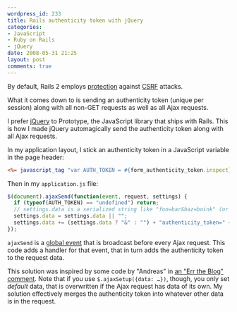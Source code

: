 ```yaml
---
wordpress_id: 233
title: Rails authenticity token with jQuery
categories:
- JavaScript
- Ruby on Rails
- jQuery
date: 2008-05-31 21:25
layout: post
comments: true
---
```

By default, Rails 2 employs <a href="http://ryandaigle.com/articles/2007/9/24/what-s-new-in-edge-rails-better-cross-site-request-forging-prevention">protection</a> against <a href="http://en.wikipedia.org/wiki/Cross-site_request_forgery" title="Cross-Site Request Forgery">CSRF</a> attacks.

What it comes down to is sending an authenticity token (unique per session) along with all non-GET requests as well as all Ajax requests.

I prefer <a href="http://jquery.com/">jQuery</a> to Prototype, the JavaScript library that ships with Rails. This is how I made jQuery automagically send the authenticity token along with all Ajax requests.

<!--more-->

In my application layout, I stick an authenticity token in a JavaScript variable in the page header:

``` rhtml
<%= javascript_tag "var AUTH_TOKEN = #{form_authenticity_token.inspect};" if protect_against_forgery? %>
```

Then in my <code>application.js</code> file:

``` javascript
$(document).ajaxSend(function(event, request, settings) {
  if (typeof(AUTH_TOKEN) == "undefined") return;
  // settings.data is a serialized string like "foo=bar&baz=boink" (or null)
  settings.data = settings.data || "";
  settings.data += (settings.data ? "&" : "") + "authenticity_token=" + encodeURIComponent(AUTH_TOKEN);
});

```

<code>ajaxSend</code> is a <a href="http://docs.jquery.com/Ajax_Events">global event</a> that is broadcast before every Ajax request. This code adds a handler for that event, that in turn adds the authenticity token to the request data.

This solution was inspired by some code by "Andreas" in <a href="http://errtheblog.com/posts/73-the-jskinny-on-jquery#comment_1154">an "Err the Blog" comment</a>. Note that if you use <code>$.ajaxSetup({data: …})</code>, though, you only set <em>default</em> data, that is overwritten if the Ajax request has data of its own. My solution effectively merges the authenticity token into whatever other data is in the request.
